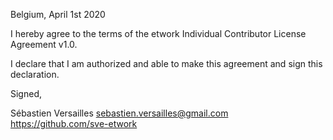 Belgium, April 1st 2020

I hereby agree to the terms of the etwork Individual Contributor License
Agreement v1.0.

I declare that I am authorized and able to make this agreement and sign this
declaration.

Signed,

Sébastien Versailles sebastien.versailles@gmail.com https://github.com/sve-etwork

